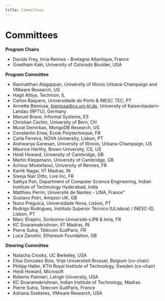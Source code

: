 ```yaml
---
title: Committees
---
```

# Committees

**Program Chairs**

* Davide Frey, Inria Rennes - Bretagne Atlantique, France
* Gowtham Kaki, University of Colorado Boulder, USA


**Program Committee**

* Ramnatthan Alagappan, University of Illinois Urbana-Champaign and VMware Research, US
* Hagit Attiya, Technion, IL
* Carlos Baquero, Universidade do Porto & INESC TEC, PT
* Annette Bieniusa, bieniusa@cs.uni-kl.de, University of Kaiserslautern-Landau (RPTU), Germany
* Manuel Bravo, Informal Systems, ES 
* Christian Cachin, University of Bern, CH
* Murat Demirbas, MongoDB Research, US 
* Constantin Enea, Ecole Polytechnique, FR
* Carla Ferreira, NOVA University, Lisbon, PT
* Aishwarya Ganesan, University of Illiniois, Urbana-Champaign, US 
* Maurice Herlihy, Brown University, CS, US 
* Heidi Howard, University of Cambridge, GB
* Martin Kleppmann, University of Cambridge, GB
* Achour Mostefaoui, University of Rennes, FR
* Kartik Nagar, IIT Madras, IN
* Sreeja Nair Ditto, Live Inc, FR
* Sathya Peri, Department of Computer Science Engineering,  Indian Institute of Technology Hyderabad,  India
* Matthieu Perrin, Université de Nantes - LINA,  France" 
* Gustavo Petri, Amazon  UK, GB
* Nuno Preguica, Universidade Nova,  Lisbon, PT
* Rodrigo Rodrigues, Instituto Superior Técnico (ULisboa) / INESC-ID, Lisbon, PT
* Marc Shapiro, Sorbonne-Université–LIP6 & Inria, FR
* KC Sivaramakrishnan, IIT Madras, IN
* Pierre Sutra, Télécom SudParis, FR
* Luca Zanolini, Ethereum Foundation, GB





**Steering Committee**
* Natacha Crooks, UC Berkeley, USA
* Elisa Gonzalez Boix, Vrije Universiteit Brussel, Belgium (co-chair)
* Philipp Haller, KTH Royal Institute of Technology, Sweden (co-chair)
* Heidi Howard, Microsoft
* Roberto Palmieri, Lehigh University, USA
* KC Sivaramakrishnan, Indian Institute of Technology, Madras
* Pierre Sutra, Telecom SudParis, France 
* Adriana Szekeres, VMware Research, USA

